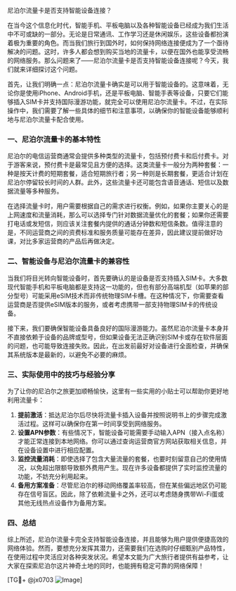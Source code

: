 尼泊尔流量卡是否支持智能设备连接？

在当今这个信息化时代，智能手机、平板电脑以及各种智能设备已经成为我们生活中不可或缺的一部分。无论是日常通讯、工作学习还是休闲娱乐，这些设备都扮演着极为重要的角色。而当我们旅行到国外时，如何保持网络连接便成为了一个亟待解决的问题。这时，许多人都会想到购买当地的流量卡，以便在国外也能享受流畅的网络服务。那么问题来了——尼泊尔流量卡是否支持智能设备连接呢？今天，我们就来详细探讨这个问题。

首先，让我们明确一点：尼泊尔流量卡确实是可以用于智能设备的。这意味着，无论你是使用iPhone、Android手机，还是平板电脑、智能手表等设备，只要它们能够插入SIM卡并支持国际漫游功能，就完全可以使用尼泊尔流量卡。不过，在实际操作中，我们需要了解一些具体的细节和注意事项，以确保你的智能设备能够顺利地与尼泊尔流量卡配合使用。

### 一、尼泊尔流量卡的基本特性

尼泊尔的电信运营商通常会提供多种类型的流量卡，包括预付费卡和后付费卡。对于游客来说，预付费卡是最常见且方便的选择。这类流量卡一般分为两种套餐：一种是按天计费的短期套餐，适合短期旅行者；另一种则是长期套餐，更适合计划在尼泊尔停留较长时间的人群。此外，这些流量卡还可能包含语音通话、短信以及数据流量等多种服务。

在选择流量卡时，用户需要根据自己的需求进行权衡。例如，如果你主要关心的是上网速度和流量消耗，那么可以选择专门针对数据流量优化的套餐；如果你还需要打电话或发短信，则应该关注套餐内提供的通话分钟数和短信条数。值得注意的是，不同运营商之间的资费标准和服务质量可能存在差异，因此建议提前做好功课，对比多家运营商的产品后再做决定。

### 二、智能设备与尼泊尔流量卡的兼容性

当我们将目光转向智能设备时，首先要确认的是设备是否支持插入SIM卡。大多数现代智能手机和平板电脑都是支持这一功能的，但也有部分高端机型（如苹果的部分型号）可能采用eSIM技术而非传统物理SIM卡槽。在这种情况下，你需要查看运营商是否提供eSIM版本的服务，或者考虑携带一部支持物理SIM卡的传统设备。

接下来，我们要确保智能设备具备良好的国际漫游能力。虽然尼泊尔流量卡本身并不直接依赖于设备的品牌或型号，但如果设备无法正确识别SIM卡或存在软件层面的问题，也可能导致连接失败。因此，在出发前最好对设备进行全面检查，并确保其系统版本是最新的，以避免不必要的麻烦。

### 三、实际使用中的技巧与经验分享

为了让你的尼泊尔之旅更加顺畅愉快，这里有一些实用的小贴士可以帮助你更好地利用流量卡：

1. **提前激活**：抵达尼泊尔后尽快将流量卡插入设备并按照说明书上的步骤完成激活过程。这样可以确保你在第一时间享受到网络服务。
2. **设置APN参数**：有些情况下，智能设备可能需要手动输入APN（接入点名称）才能正常连接到本地网络。你可以通过查询运营商官方网站获取相关信息，并在设备设置中进行相应配置。
3. **监控流量消耗**：即使选择了包含大量流量的套餐，也要时刻留意自己的使用情况，以免超出限额导致额外费用产生。现在许多设备都提供了实时监控流量的功能，不妨充分利用起来。
4. **备用方案准备**：尽管尼泊尔的移动网络覆盖率较高，但在某些偏远地区仍可能存在信号盲区。因此，除了依赖流量卡之外，还可以考虑随身携带Wi-Fi蛋或其他无线热点设备作为备用方案。

### 四、总结

综上所述，尼泊尔流量卡完全支持智能设备连接，并且能够为用户提供便捷高效的网络体验。然而，要想充分发挥其潜力，还需要我们在选购时仔细甄别产品特性，在使用过程中灵活应对各种突发状况。希望本文能为广大旅行者提供有益参考，让大家在探索尼泊尔这片神奇土地的同时，也能拥有稳定可靠的网络保障！

[TG💪+ @jx0703 ![Image](https://github.com/user-attachments/assets/dbca1d08-cadb-493c-b0ec-ad6f7a83f270)]